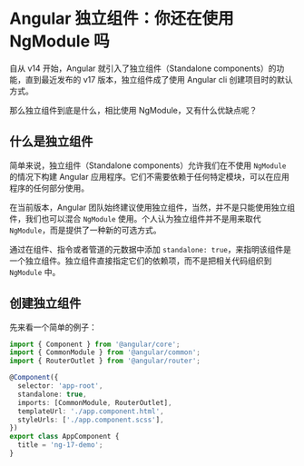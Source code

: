 # Angular 独立组件：你还在使用 NgModule 吗

自从 v14 开始，Angular 就引入了独立组件（Standalone components）的功能，直到最近发布的 v17 版本，独立组件成了使用 Angular cli 创建项目时的默认方式。

那么独立组件到底是什么，相比使用 NgModule，又有什么优缺点呢？

## 什么是独立组件

简单来说，独立组件（Standalone components）允许我们在不使用 `NgModule` 的情况下构建 Angular 应用程序。它们不需要依赖于任何特定模块，可以在应用程序的任何部分使用。

在当前版本，Angular 团队始终建议使用独立组件，当然，并不是只能使用独立组件，我们也可以混合 `NgModule` 使用。个人认为独立组件并不是用来取代 `NgModule`，而是提供了一种新的可选方式。

通过在组件、指令或者管道的元数据中添加 `standalone: true`，来指明该组件是一个独立组件。独立组件直接指定它们的依赖项，而不是把相关代码组织到 `NgModule` 中。

## 创建独立组件

先来看一个简单的例子：

```ts
import { Component } from '@angular/core';
import { CommonModule } from '@angular/common';
import { RouterOutlet } from '@angular/router';

@Component({
  selector: 'app-root',
  standalone: true,
  imports: [CommonModule, RouterOutlet],
  templateUrl: './app.component.html',
  styleUrls: ['./app.component.scss'],
})
export class AppComponent {
  title = 'ng-17-demo';
}
```
